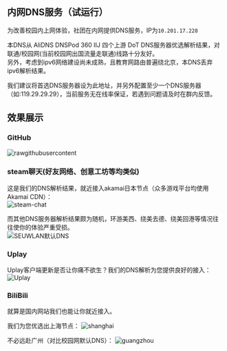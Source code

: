 ## 内网DNS服务（试运行）

为改善校园内上网体验，社团在内网提供DNS服务，IP为`10.201.17.228`

本DNS从 AliDNS DNSPod 360 IIJ 四个上游 DoT DNS服务器优选解析结果，对联通/校园网(当前校园网出国流量走联通)线路十分友好。  
另外，考虑到ipv6网络建设尚未成熟，且教育网路由普遍绕北京，本DNS丢弃ipv6解析结果。

我们建议将首选DNS服务器设为此地址，并另外配置至少一个DNS服务器（如:119.29.29.29），当前服务无在线率保证，若遇到问题请及时在群内反馈。

## 效果展示

### GitHub

![rawgithubusercontent](https://i.loli.net/2021/03/18/H68pvi1gFL2JId9.png)

### steam聊天(好友网络、创意工坊等均类似)

这是我们的DNS解析结果，就近接入akamai日本节点（众多游戏平台均使用Akamai CDN）：  
![steam-chat](https://i.loli.net/2021/03/18/H68pvi1gFL2JId9.png)

而其他DNS服务器解析结果颇为随机，环游美西、绕美去德、绕美回港等情况往往使你的体验严重受损。  
![SEUWLAN默认DNS](https://i.loli.net/2021/03/18/cNJu2BfAhOsmP5I.jpg)

### Uplay

Uplay客户端更新是否让你痛不欲生？我们的DNS解析为您提供良好的接入：  
![Uplay](https://i.loli.net/2021/03/18/emXtSEAwo2gU94i.jpg)

### BiliBili

就算是国内网站我们也能让你就近接入。

我们为您优选出上海节点：
![shanghai](https://i.loli.net/2021/03/18/pYyOhSBDWcmTj5H.jpg)

不必远赴广州（对比校园网默认DNS）：
![guangzhou](https://i.loli.net/2021/03/18/cErU7IlVG4NfqMz.jpg)